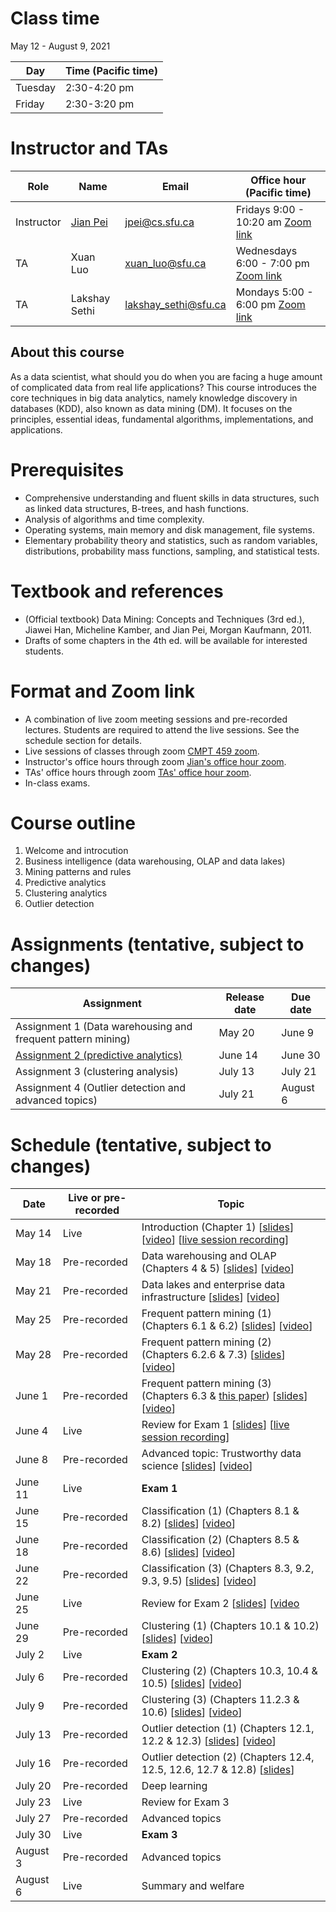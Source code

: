 # Class time
May 12 - August 9, 2021

| Day | Time (Pacific time) |
|---|---|
| Tuesday | 2:30-4:20 pm |
| Friday | 2:30-3:20 pm |

# Instructor and TAs

| Role | Name | Email | Office hour (Pacific time) |
|---|---|---|---|
| Instructor | [Jian Pei](http://www.cs.sfu.ca/~jpei) | jpei@cs.sfu.ca | Fridays 9:00 - 10:20 am [Zoom link](https://sfu.zoom.us/j/68175691648?pwd=VWp0cTUrZWNWdWVMWHFibHpZZ3RUdz09)|
| TA | Xuan Luo | xuan_luo@sfu.ca | Wednesdays 6:00 - 7:00 pm [Zoom link](https://sfu.zoom.us/j/67922370112?pwd=TnZzY0FzdERseVMyWnNkMFJZbGc3dz09) |
| TA | Lakshay Sethi | lakshay_sethi@sfu.ca | Mondays 5:00 - 6:00 pm [Zoom link](https://sfu.zoom.us/j/67922370112?pwd=TnZzY0FzdERseVMyWnNkMFJZbGc3dz09) |

## About this course

As a data scientist, what should you do when you are facing a huge amount of complicated data from real life applications? This course introduces the core techniques in big data analytics, namely knowledge discovery in databases (KDD), also known as data mining (DM). It focuses on the principles, essential ideas, fundamental algorithms, implementations, and applications.

# Prerequisites
- Comprehensive understanding and fluent skills in data structures, such as linked data structures, B-trees, and hash functions.
- Analysis of algorithms and time complexity.
- Operating systems, main memory and disk management, file systems.
- Elementary probability theory and statistics, such as random variables, distributions, probability mass functions, sampling, and statistical tests.

# Textbook and references
- (Official textbook) Data Mining: Concepts and Techniques (3rd ed.), Jiawei Han, Micheline Kamber, and Jian Pei, Morgan Kaufmann, 2011.
- Drafts of some chapters in the 4th ed. will be available for interested students.

# Format and Zoom link
- A combination of live zoom meeting sessions and pre-recorded lectures.  Students are required to attend the live sessions. See the schedule section for details.
- Live sessions of classes through zoom [CMPT 459 zoom](https://sfu.zoom.us/j/67922370112?pwd=TnZzY0FzdERseVMyWnNkMFJZbGc3dz09). 
- Instructor's office hours through zoom [Jian's office hour zoom](https://sfu.zoom.us/j/68175691648?pwd=VWp0cTUrZWNWdWVMWHFibHpZZ3RUdz09).
- TAs' office hours through zoom [TAs' office hour zoom](https://sfu.zoom.us/j/67922370112?pwd=TnZzY0FzdERseVMyWnNkMFJZbGc3dz09).
- In-class exams.  

# Course outline
1. Welcome and introcution
2. Business intelligence (data warehousing, OLAP and data lakes)
3. Mining patterns and rules
4. Predictive analytics
5. Clustering analytics
6. Outlier detection

# Assignments (tentative, subject to changes)

| Assignment | Release date | Due date |
|---|---|---|
| Assignment 1 (Data warehousing and frequent pattern mining) | May 20 | June 9 |
| [Assignment 2 (predictive analytics)](https://www.cs.sfu.ca/CourseCentral/Hypermail/cmpt-459/att-0022/CMPT_459_Assignment_2.pdf) | June 14 | June 30 |
| Assignment 3 (clustering analysis) | July 13 | July 21 |
| Assignment 4 (Outlier detection and advanced topics) | July 21 | August 6 |

# Schedule (tentative, subject to changes)

| Date | Live or pre-recorded | Topic |
|---|---|---|
| May 14 | Live | Introduction (Chapter 1) [[slides](https://www.cs.sfu.ca/cc/459/jpei/21/459Introduction.pdf)] [[video](https://youtu.be/s0zgJRg-bI8)] [[live session recording](https://youtu.be/T3mXgObUeXU)] |
| May 18 | Pre-recorded | Data warehousing and OLAP (Chapters 4 & 5) [[slides](https://www.cs.sfu.ca/cc/459/jpei/21/459DataWarehousing.pdf)] [[video](https://youtu.be/ilFAj1dQPwo)] |
| May 21 | Pre-recorded | Data lakes and enterprise data infrastructure [[slides](https://www.cs.sfu.ca/cc/459/jpei/21/459DataLakes.pdf)] [[video](https://youtu.be/QTole3HuOBc)] |
| May 25 | Pre-recorded | Frequent pattern mining (1) (Chapters 6.1 & 6.2) [[slides](https://www.cs.sfu.ca/cc/459/jpei/21/459PatternMining.pdf)] [[video](https://youtu.be/Oh7rIMYQORo)] |
| May 28 | Pre-recorded | Frequent pattern mining (2) (Chapters 6.2.6 & 7.3) [[slides](https://www.cs.sfu.ca/cc/459/jpei/21/459PatternMining.pdf)] [[video](https://youtu.be/9PIFFyDa3_Y)]|
| June 1 | Pre-recorded | Frequent pattern mining (3) (Chapters 6.3 & [this paper](https://www.cs.sfu.ca/~jpei/publications/spg.pdf)) [[slides](https://www.cs.sfu.ca/cc/459/jpei/21/459PatternMining.pdf)] [[video](https://youtu.be/6coyl0kAEDg)] |
| June 4 | Live | Review for Exam 1 [[slides](https://www.cs.sfu.ca/cc/459/jpei/21/459Exam1Review.pdf)] [[live session recording](https://youtu.be/xvITRIvvwd4)] |
| June 8 | Pre-recorded  | Advanced topic: Trustworthy data science [[slides](https://www.cs.sfu.ca/cc/741/jpei/21/TrustworthyDataScience.pdf)] [[video](https://youtu.be/mJPgVlXwdY8)] |
| June 11 | Live | **Exam 1** |
| June 15 | Pre-recorded | Classification (1) (Chapters 8.1 & 8.2) [[slides](https://www.cs.sfu.ca/cc/459/jpei/21/459Classification.pdf)] [[video](https://youtu.be/Bc7T7o_8ALk)] |
| June 18 | Pre-recorded | Classification (2) (Chapters 8.5 & 8.6) [[slides](https://www.cs.sfu.ca/cc/459/jpei/21/459Classification.pdf)] [[video](https://youtu.be/lmpHOak1kEI)] |
| June 22 | Pre-recorded | Classification (3) (Chapters 8.3, 9.2, 9.3, 9.5) [[slides](https://www.cs.sfu.ca/cc/459/jpei/21/459Classification.pdf)] [[video](https://youtu.be/sUDCy-gkEno)] |
| June 25 | Live | Review for Exam 2 [[slides](https://www.cs.sfu.ca/cc/459/jpei/21/459Exam2Review.pdf)] [[video](https://youtu.be/BK8MOsifAwI) |
| June 29 | Pre-recorded | Clustering (1) (Chapters 10.1 & 10.2) [[slides](https://www.cs.sfu.ca/cc/459/jpei/21/459Clustering.pdf)] [[video](https://youtu.be/sOhDfm1NEyY)] |
| July 2 | Live | **Exam 2** |
| July 6 | Pre-recorded  | Clustering (2) (Chapters 10.3, 10.4 & 10.5) [[slides](https://www.cs.sfu.ca/cc/459/jpei/21/459Clustering.pdf)] [[video](https://youtu.be/EZQKmnVL3F0)] |
| July 9 | Pre-recorded  | Clustering (3) (Chapters 11.2.3 & 10.6) [[slides](https://www.cs.sfu.ca/cc/459/jpei/21/459Clustering.pdf)] [[video](https://youtu.be/aaOapdOr-Pg)] |
| July 13 | Pre-recorded | Outlier detection (1) (Chapters 12.1, 12.2 & 12.3) [[slides](https://www.cs.sfu.ca/cc/459/jpei/21/459OutlierDetection.pdf)] [[video](https://youtu.be/wnfVS5zL-6I)] |
| July 16 | Pre-recorded | Outlier detection (2) (Chapters 12.4, 12.5, 12.6, 12.7 & 12.8) [[slides](https://www.cs.sfu.ca/cc/459/jpei/21/459OutlierDetection.pdf)] |
| July 20 | Pre-recorded | Deep learning  |
| July 23 | Live | Review for Exam 3 |
| July 27 | Pre-recorded | Advanced topics |
| July 30 | Live | **Exam 3** |
| August 3 | Pre-recorded | Advanced topics |
| August 6 | Live | Summary and welfare |
